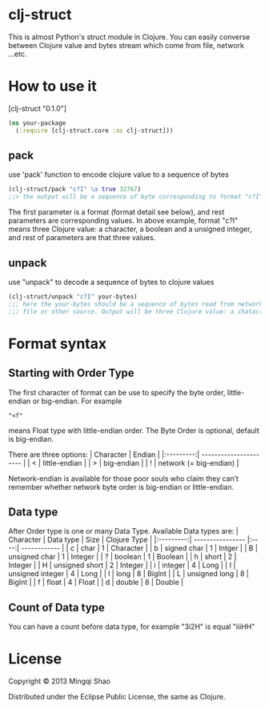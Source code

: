 # clj-struct

This is almost Python's struct module in Clojure. You can easily
converse between Clojure value and bytes stream which come from file,
network ...etc.

# How to use it 

[clj-struct "0.1.0"]

```clojure
(ns your-package
  (:require [clj-struct.core :as clj-struct]))
```

## pack
use 'pack' function to encode clojure value to a sequence of bytes


```clojure
(clj-struct/pack "c?I" \a true 32767)
;;> the output will be a sequence of byte corresponding to format "c?I" and value
```

The first parameter is a format (format detail see below), and rest parameters are corresponding values. In above example, format "c?I" means three Clojure value: a character, a boolean and a unsigned integer, and rest of parameters are that three values.

## unpack
use "unpack" to decode a sequence of bytes to clojure values

```clojure
(clj-struct/unpack "c?I" your-bytes)
;;; here the your-bytes should be a sequence of bytes read from network,
;;; file or other source. Output will be three Clojure value: a chatacter value, a boolean value and a long value
```

# Format syntax

## Starting with Order Type

The first character of format can be use to specify the byte order, little-endian or big-endian. For example
```
"<f"
```
means Float type with little-endian order. The Byte Order is optional, default is big-endian.

There are three options:
| Character | Endian                 |
|:---------:| ---------------------- |
| <         | little-endian          |
| >         | big-endian             |
| !         | network (= big-endian) |

Network-endian is available for those poor souls who claim they can’t
remember whether network byte order is big-endian or little-endian.

## Data type

After Order type is one or many Data Type. Available  Data types are:
| Character | Data type        | Size | Clojure Type |
|:---------:| ---------------- |:----:| ------------ | 
| c         | char             | 1    | Character    |
| b         | signed char      | 1    | Intger       |
| B         | unsigned char    | 1    | Integer      |
| ?         | boolean          | 1    | Boolean      |
| h         | short            | 2    | Integer      |
| H         | unsigned short   | 2    | Integer      |
| i         | integer          | 4    | Long         |
| I         | unsigned integer | 4    | Long         |
| l         | long             | 8    | BigInt       |
| L         | unsigned long    | 8    | BigInt       |
| f         | float            | 4    | Float        |
| d         | double           | 8    | Double       |

## Count of Data type

You can have a count before data type, for example "3i2H" is equal "iiiHH"

# License

Copyright © 2013 Mingqi Shao

Distributed under the Eclipse Public License, the same as Clojure.
